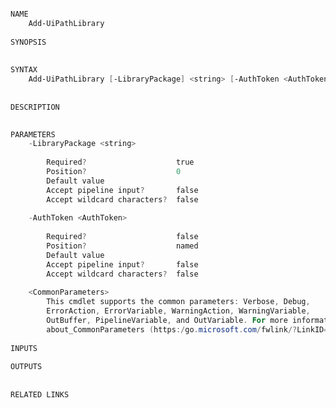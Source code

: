 ﻿```PowerShell

NAME
    Add-UiPathLibrary
    
SYNOPSIS
    
    
SYNTAX
    Add-UiPathLibrary [-LibraryPackage] <string> [-AuthToken <AuthToken>] [<CommonParameters>]
    
    
DESCRIPTION
    

PARAMETERS
    -LibraryPackage <string>
        
        Required?                    true
        Position?                    0
        Default value                
        Accept pipeline input?       false
        Accept wildcard characters?  false
        
    -AuthToken <AuthToken>
        
        Required?                    false
        Position?                    named
        Default value                
        Accept pipeline input?       false
        Accept wildcard characters?  false
        
    <CommonParameters>
        This cmdlet supports the common parameters: Verbose, Debug,
        ErrorAction, ErrorVariable, WarningAction, WarningVariable,
        OutBuffer, PipelineVariable, and OutVariable. For more information, see 
        about_CommonParameters (https:/go.microsoft.com/fwlink/?LinkID=113216). 
    
INPUTS
    
OUTPUTS
    
    
RELATED LINKS



```
